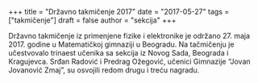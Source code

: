 +++
title = "Državno takmičenje 2017"
date = "2017-05-27"
tags = ["takmičenje"]
draft = false
author = "sekcija"
+++

Državno takmičenje iz primenjene fizike i elektronike je održano 27. maja 2017. godine u Matematičkoj gimnaziji u Beogradu. Na tačmičenju je učestvovalo trinaest učenika sa sekcija iz Novog Sada, Beograda i Kragujevca. Srđan Radović i Predrag Ožegović, učenici Gimnazije “Jovan Jovanović Zmaj”, su osvojili redom drugu i treću nagradu.
